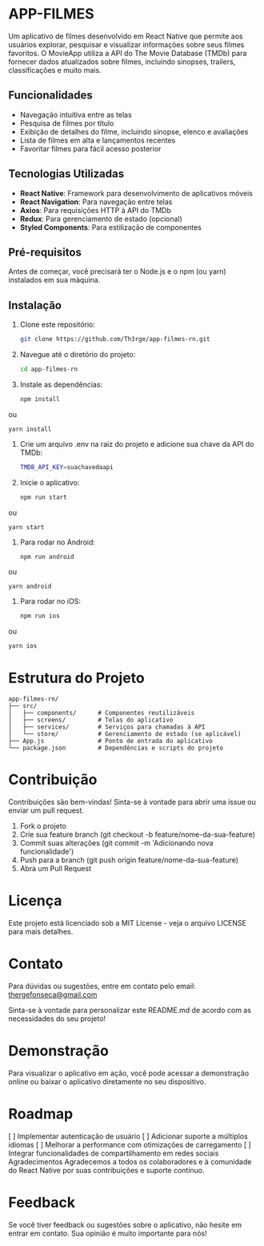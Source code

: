 # APP-FILMES

Um aplicativo de filmes desenvolvido em React Native que permite aos usuários explorar, pesquisar e visualizar informações sobre seus filmes favoritos. O MovieApp utiliza a API do The Movie Database (TMDb) para fornecer dados atualizados sobre filmes, incluindo sinopses, trailers, classificações e muito mais.

## Funcionalidades

- Navegação intuitiva entre as telas
- Pesquisa de filmes por título
- Exibição de detalhes do filme, incluindo sinopse, elenco e avaliações
- Lista de filmes em alta e lançamentos recentes
- Favoritar filmes para fácil acesso posterior

## Tecnologias Utilizadas

- **React Native**: Framework para desenvolvimento de aplicativos móveis
- **React Navigation**: Para navegação entre telas
- **Axios**: Para requisições HTTP à API do TMDb
- **Redux**: Para gerenciamento de estado (opcional)
- **Styled Components**: Para estilização de componentes

## Pré-requisitos

Antes de começar, você precisará ter o Node.js e o npm (ou yarn) instalados em sua máquina.

## Instalação

1. Clone este repositório:
   ```bash
   git clone https://github.com/Th3rge/app-filmes-rn.git
    ```

2. Navegue até o diretório do projeto:

    ```bash
    cd app-filmes-rn
    ```
3. Instale as dependências:

    ```bash
    npm install
    ```
ou

    
    yarn install
    

1. Crie um arquivo .env na raiz do projeto e adicione sua chave da API do TMDb:
    ```bash
    TMDB_API_KEY=suachavedaapi
    ```

2. Inicie o aplicativo:
    ```bash
    npm run start
    ```

ou

    
    yarn start
    

1. Para rodar no Android:

    ```bash
    npm run android
    ```

ou

    
    yarn android
    

1. Para rodar no iOS:

    ```bash
    npm run ios
    ```

ou

    
    yarn ios
    


# Estrutura do Projeto

```
app-filmes-rn/
├── src/
│   ├── components/      # Componentes reutilizáveis
│   ├── screens/         # Telas do aplicativo
│   ├── services/        # Serviços para chamadas à API
│   └── store/           # Gerenciamento de estado (se aplicável)
├── App.js               # Ponto de entrada do aplicativo
└── package.json         # Dependências e scripts do projeto
```

# Contribuição
Contribuições são bem-vindas! Sinta-se à vontade para abrir uma issue ou enviar um pull request.

 1. Fork o projeto
 2. Crie sua feature branch (git checkout -b feature/nome-da-sua-feature)
 3. Commit suas alterações (git commit -m 'Adicionando nova funcionalidade')
 4. Push para a branch (git push origin feature/nome-da-sua-feature)
 5. Abra um Pull Request
   
# Licença
Este projeto está licenciado sob a MIT License - veja o arquivo LICENSE para mais detalhes.

# Contato
Para dúvidas ou sugestões, entre em contato pelo email: thergefonseca@gmail.com

Sinta-se à vontade para personalizar este README.md de acordo com as necessidades do seu projeto!

# Demonstração
Para visualizar o aplicativo em ação, você pode acessar a demonstração online ou baixar o aplicativo diretamente no seu dispositivo.

# Roadmap
[ ] Implementar autenticação de usuário
[ ] Adicionar suporte a múltiplos idiomas
[ ] Melhorar a performance com otimizações de carregamento
[ ] Integrar funcionalidades de compartilhamento em redes sociais
Agradecimentos
Agradecemos a todos os colaboradores e à comunidade do React Native por suas contribuições e suporte contínuo.

# Feedback
Se você tiver feedback ou sugestões sobre o aplicativo, não hesite em entrar em contato. Sua opinião é muito importante para nós!